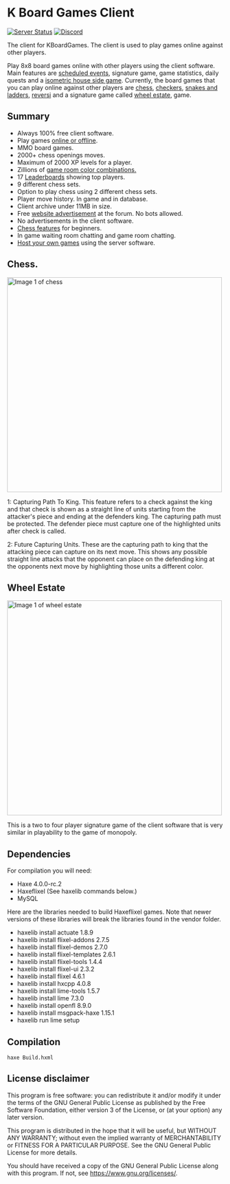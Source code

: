 # K Board Games Client
[![Server Status](https://img.shields.io/pingpong/status/sp_7241145592d44ae2bd4c2a9c4558a0ef?label=kboardgames.com&style=for-the-badge)](https://kboardgames.com)
[![Discord](https://img.shields.io/discord/878790325261434923?color=%236b7ff5&label=Discord&style=for-the-badge)](https://discord.gg/7gF8t3yNDU)

The client for KBoardGames. The client is used to play games online against other players.

<p>Play 8x8 board games online with other players using the client software. Main features are <a href="https://kboardgames.com/forum/events">scheduled events</a>, signature game, game statistics, daily quests and a <a href="https://kboardgames.com/forum/viewtopic.php?f=4&t=3">isometric house side game</a>. Currently, the board games that you can play online against other players are <a href="/forum/viewtopic.php?f=10&amp;t=15">chess</a>, <a href="/forum/viewtopic.php?f=10&amp;t=14">checkers</a>, <a href="/forum/viewtopic.php?f=10&amp;t=17">snakes and ladders</a>, <a href="/forum/viewtopic.php?f=10&amp;t=16">reversi</a> and a signature game called <a href="/forum/viewtopic.php?f=10&amp;t=18">wheel estate</a>, game.</p>

## Summary
* Always 100% free client software.
* Play games <a href="https://kboardgames.com/forum/viewtopic.php?f=4&t=34">online or offline</a>.
* MMO board games.
* 2000+ chess openings moves.
* Maximum of 2000 XP levels for a player.
* Zillions of <a href="https://kboardgames.com/forum/viewtopic.php?f=4&t=37">game room color combinations.</a>
* 17 <a href="https://kboardgames.com/forum/leaderboards">Leaderboards</a> showing top players.
* 9 different chess sets.
* Option to play chess using 2 different chess sets.
* Player move history. In game and in database.
* Client archive under 11MB in size.
* Free <a href="https://kboardgames.com/forum/viewforum.php?f=7">website advertisement</a> at the forum. No bots allowed.
* No advertisements in the client software.
* <a href="https://kboardgames.com/forum/viewtopic.php?f=4&t=29">Chess features</a> for beginners.
* In game waiting room chatting and game room chatting.
* <a href="https://kboardgames.com/forum/viewtopic.php?f=8&t=26">Host your own games</a> using the server software.

## Chess.
<img src="https://kboardgames.com/images/game2_chess.jpg?" alt="Image 1 of chess" width="500"/>

1: Capturing Path To King. This feature refers to a check against the king and that check is shown as a straight line of units starting from the attacker's piece and ending at the defenders king. The capturing path must be protected. The defender piece must capture one of the highlighted units after check is called.

2: Future Capturing Units. These are the capturing path to king that the attacking piece can capture on its next move. This shows any possible straight line attacks that the opponent can place on the defending king at the opponents next move by highlighting those units a different color.

## Wheel Estate
<img src="https://kboardgames.com/images/signatureGame.jpg?" alt="Image 1 of wheel estate" width="500"/>

This is a two to four player signature game of the client software that is very similar in playability to the game of monopoly.

## Dependencies
For compilation you will need:

* Haxe 4.0.0-rc.2
* Haxeflixel (See haxelib commands below.)
* MySQL

Here are the libraries needed to build Haxeflixel games. Note that newer versions of these libraries will break the libraries found in the vendor folder.

* haxelib install actuate 1.8.9
* haxelib install flixel-addons 2.7.5
* haxelib install flixel-demos 2.7.0
* haxelib install flixel-templates 2.6.1
* haxelib install flixel-tools 1.4.4
* haxelib install flixel-ui 2.3.2
* haxelib install flixel 4.6.1
* haxelib install hxcpp 4.0.8
* haxelib install lime-tools 1.5.7
* haxelib install lime 7.3.0
* haxelib install openfl 8.9.0
* haxelib install msgpack-haxe 1.15.1
* haxelib run lime setup

## Compilation
```
haxe Build.hxml
```

## License disclaimer

This program is free software: you can redistribute it and/or modify it under the terms of the GNU General Public License as published by the Free Software Foundation, either version 3 of the License, or (at your option) any later version.

This program is distributed in the hope that it will be useful, but WITHOUT ANY WARRANTY; without even the implied warranty of MERCHANTABILITY or FITNESS FOR A PARTICULAR PURPOSE. See the GNU General Public License for more details.

You should have received a copy of the GNU General Public License along with this program. If not, see https://www.gnu.org/licenses/.

